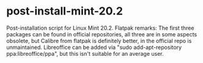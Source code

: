 # post-install-mint-20.2
Post-installation script for Linux Mint 20.2.
Flatpak remarks:
The first three packages can be found in official repositories, all three are in some aspects obsolete, but Calibre from flatpak is definitely better, in the official repo is unmaintained. Libreoffice can be added via "sudo add-apt-repository ppa:libreoffice/ppa", but this isn't suitable for an average user. 
